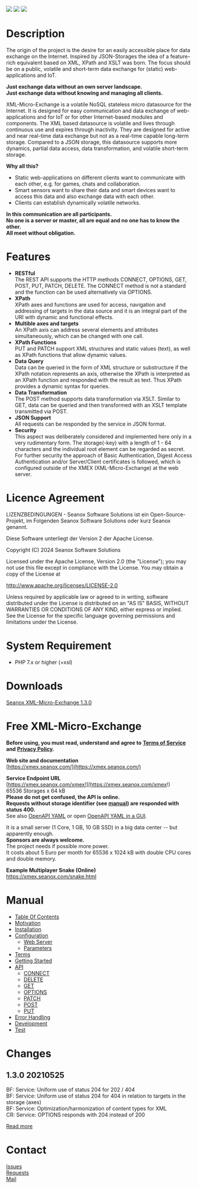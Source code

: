 <p>
  <a href="https://github.com/seanox/xml-micro-exchange-php/pulls
      title="Development is waiting for new issues / requests / ideas"
    ><img src="https://img.shields.io/badge/development-passive-blue?style=for-the-badge"
  ></a>
  <a href="https://github.com/seanox/xml-micro-exchange-php/issues"
    ><img src="https://img.shields.io/badge/maintenance-active-green?style=for-the-badge"
  ></a>
  <a href="http://seanox.com/contact"
    ><img src="https://img.shields.io/badge/support-active-green?style=for-the-badge"
  ></a>
</p>


# Description
The origin of the project is the desire for an easily accessible place for data
exchange on the Internet. Inspired by JSON-Storages the idea of a feature-rich
equivalent based on XML, XPath and XSLT was born. The focus should be on a
public, volatile and short-term data exchange for (static) web-applications and
IoT.

__Just exchange data without an own server landscape.__  
__Just exchange data without knowing and managing all clients.__

XML-Micro-Exchange is a volatile NoSQL stateless micro datasource for the
Internet. It is designed for easy communication and data exchange of
web-applications and for IoT or for other Internet-based modules and
components. The XML based datasource is volatile and lives through continuous
use and expires through inactivity. They are designed for active and near
real-time data exchange but not as a real-time capable long-term storage.
Compared to a JSON storage, this datasource supports more dynamics, partial
data access, data transformation, and volatile short-term storage. 

__Why all this?__

- Static web-applications on different clients want to communicate with each
other, e.g. for games, chats and collaboration.
- Smart sensors want to share their data and smart devices want to access this
data and also exchange data with each other.
- Clients can establish dynamically volatile networks.

__In this communication are all participants.__  
__No one is a server or master, all are equal and no one has to know the other.__  
__All meet without obligation.__


# Features
- __RESTful__  
  The REST API supports the HTTP methods CONNECT, OPTIONS, GET, POST, PUT,
  PATCH, DELETE. The CONNECT method is not a standard and the function can be
  used alternatively via OPTIONS.  
- __XPath__  
  XPath axes and functions are used for access, navigation and addressing of
  targets in the data source and it is an integral part of the URI with dynamic
  and functional effects.
- __Multible axes and targets__  
  An XPath axis can address several elements and attributes simultaneously,
  which can be changed with one call.
- __XPath Functions__  
  PUT and PATCH support XML structures and static values (text), as well as
  XPath functions that allow dynamic values. 
- __Data Query__  
  Data can be queried in the form of XML structure or substructure if the XPath
  notation represents an axis, otherwise the XPath is interpreted as an XPath
  function and responded with the result as text. Thus XPath provides a dynamic
  syntax for queries.
- __Data Transformation__  
  The POST method supports data transformation via XSLT. Similar to GET, data
  can be queried and then transformed with an XSLT template transmitted via
  POST.
- __JSON Support__  
  All requests can be responded by the service in JSON format.
- __Security__  
  This aspect was deliberately considered and implemented here only in a very
  rudimentary form. The storage(-key) with a length of 1 - 64 characters and
  the individual root element can be regarded as secret.  
  For further security the approach of Basic Authentication, Digest Access
  Authentication and/or Server/Client certificates is followed, which is
  configured outside of the XMEX (XML-Micro-Exchange) at the web server.


# Licence Agreement
LIZENZBEDINGUNGEN - Seanox Software Solutions ist ein Open-Source-Projekt, im
Folgenden Seanox Software Solutions oder kurz Seanox genannt.
 
Diese Software unterliegt der Version 2 der Apache License.

Copyright (C) 2024 Seanox Software Solutions

Licensed under the Apache License, Version 2.0 (the "License"); you may not use
this file except in compliance with the License. You may obtain a copy of the
License at

http://www.apache.org/licenses/LICENSE-2.0

Unless required by applicable law or agreed to in writing, software distributed
under the License is distributed on an "AS IS" BASIS, WITHOUT WARRANTIES OR
CONDITIONS OF ANY KIND, either express or implied. See the License for the
specific language governing permissions and limitations under the License.


# System Requirement
- PHP 7.x or higher (+xsl)


# Downloads
[Seanox XML-Micro-Exchange 1.3.0](https://github.com/seanox/xml-micro-exchange-php/releases/download/1.3.0/seanox-xmex-1.3.0.zip)  


# Free XML-Micro-Exchange
__Before using, you must read, understand and agree to__
__[Terms of Service](https://xmex.seanox.com/terms.html) and__
__[Privacy Policy](https://xmex.seanox.com/privacy.html).__

__Web site and documentation__  
[https://xmex.seanox.com/](https://xmex.seanox.com/)  

__Service Endpoint URL__  
[https://xmex.seanox.com/xmex!](https://xmex.seanox.com/xmex!)   
65536 Storages x 64 kB  
__Please do not get confused, the API is online.  
Requests without storage identifier (see [manual](manual/README.md#manual))
are responded with status 400.__  
See also [OpenAPI YAML](https://raw.githubusercontent.com/seanox/xml-micro-exchange/master/openapi/service.yaml)
or open [OpenAPI YAML in a GUI](https://editor.swagger.io/?url=https://raw.githubusercontent.com/seanox/xml-micro-exchange/master/openapi/service.yaml).

It is a small server (1 Core, 1 GB, 10 GB SSD) in a big data center -- but
apparently enough.  
__Sponsors are always welcome.__  
The project needs if possible more power.  
It costs about 5 Euro per month for 65536 x 1024 kB with double CPU cores and
double memory.

__Example Multiplayer Snake (Online)__  
https://xmex.seanox.com/snake.html


# Manual
* [Table Of Contents](https://github.com/seanox/xml-micro-exchange-php/blob/master/manual/README.md#manual)
* [Motivation](https://github.com/seanox/xml-micro-exchange-php/blob/master/manual/motivation.md)
* [Installation](https://github.com/seanox/xml-micro-exchange-php/blob/master/manual/installation.md)
* [Configuration](https://github.com/seanox/xml-micro-exchange-php/blob/master/manual/configuration.md)
  * [Web Server](https://github.com/seanox/xml-micro-exchange-php/blob/master/manual/configuration.md#web-server)
  * [Parameters](https://github.com/seanox/xml-micro-exchange-php/blob/master/manual/configuration.md#parameters)
* [Terms](https://github.com/seanox/xml-micro-exchange-php/blob/master/manual/terms.md)
* [Getting Started](https://github.com/seanox/xml-micro-exchange-php/blob/master/manual/getting-started.md)
* [API](https://github.com/seanox/xml-micro-exchange-php/blob/master/manual/api.md)
  * [CONNECT](https://github.com/seanox/xml-micro-exchange-php/blob/master/manual/api-connect.md)
  * [DELETE](https://github.com/seanox/xml-micro-exchange-php/blob/master/manual/api-delete.md)
  * [GET](https://github.com/seanox/xml-micro-exchange-php/blob/master/manual/api-get.md)
  * [OPTIONS](https://github.com/seanox/xml-micro-exchange-php/blob/master/manual/api-options.md)
  * [PATCH](https://github.com/seanox/xml-micro-exchange-php/blob/master/manual/api-patch.md)
  * [POST](https://github.com/seanox/xml-micro-exchange-php/blob/master/manual/api-post.md)
  * [PUT](https://github.com/seanox/xml-micro-exchange-php/blob/master/manual/api-put.md)
* [Error Handling](https://github.com/seanox/xml-micro-exchange-php/blob/master/manual/error-handling.md)
* [Development](https://github.com/seanox/xml-micro-exchange-php/blob/master/manual/development.md)
* [Test](https://github.com/seanox/xml-micro-exchange-php/blob/master/manual/test.md)


# Changes
## 1.3.0 20210525 
BF: Service: Uniform use of status 204 for 202 / 404  
BF: Service: Uniform use of status 204 for 404 in relation to targets in the storage (axes)  
BF: Service: Optimization/harmonization of content types for XML  
CR: Service: OPTIONS responds with 204 instead of 200  

[Read more](https://raw.githubusercontent.com/seanox/xml-micro-exchange-php/master/CHANGES)


# Contact
[Issues](https://github.com/seanox/xml-micro-exchange-php/issues)  
[Requests](https://github.com/seanox/xml-micro-exchange-php/pulls)  
[Mail](http://seanox.com/contact)  
